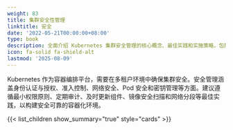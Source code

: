 ```yaml
---
weight: 83
title: 集群安全性管理
linktitle: 安全
date: '2022-05-21T00:00:00+08:00'
type: book
description: 全面介绍 Kubernetes 集群安全管理的核心概念、最佳实践和实施策略，包括身份认证、授权控制、网络安全、Pod 安全标准等关键安全机制。
icon: fa-solid fa-shield-alt
lastmod: '2025-08-09'
---
```


Kubernetes 作为容器编排平台，需要在多租户环境中确保集群安全。安全管理涵盖身份认证与授权、准入控制、网络安全、Pod 安全和密钥管理等方面。建议遵循最小权限原则、定期审计、及时更新组件、镜像安全扫描和网络分段等最佳实践，以构建安全可靠的容器化环境。

{{< list_children show_summary="true" style="cards" >}}
